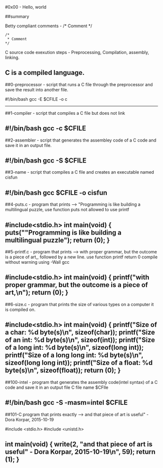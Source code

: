 #0x00 - Hello, world

##summary

Betty compliant comments -
	 /* Comment */

	/*
	 * Comment
	*/

C source code exexution steps - Preprocessing, Compilation, assembly, linking.

C is a compiled language.
-----------------------------
##0-preprocessor -  script that runs a C file through the preprocessor and save the result into another file.

 #!/bin/bash
gcc -E $CFILE -o c

-----------------------------
 ##1-compiler - script that compiles a C file but does not link

 #!/bin/bash
gcc -c $CFILE
-----------------------------
##2-assembler - script that generates the assembley code of a C code and save it in an output file.

#!/bin/bash
gcc -S $CFILE
-----------------------------
##3-name - script that compiles a C file and creates an executable named cisfun

#!/bin/bash
gcc $CFILE -o cisfun
-----------------------------
##4-puts.c - program that prints --> "Programming is like building a multilingual puzzle,
use function puts
not allowed to use printf

#include<stdio.h>
int main(void)
{
        puts("\"Programming is like building a multilingual puzzle");
        return (0);
}
-----------------------------
##5-printf.c - program that prints --> with proper grammar, but the outcome is a piece of art,, followed by a new line.
use function printf
return 0
compile without warning using -Wall gcc

#include<stdio.h>
int main(void)
{
        printf("with proper grammar, but the outcome is a piece of art,\n");
        return (0);
}
-----------------------------
##6-size.c - program that prints the size of various types on a computer it is compiled on.

#include<stdio.h>
int main(void)
{
        printf("Size of a char: %d byte(s)\n", sizeof(char));
        printf("Size of an int: %d byte(s)\n", sizeof(int));
        printf("Size of a long int: %d byte(s)\n", sizeof(long int));
        printf("Size of a long long int: %d byte(s)\n", sizeof(long long int));
        printf("Size of a float: %d byte(s)\n", sizeof(float));
        return (0);
}
-----------------------------
##100-intel - program that generates the assembly code(intel syntax) of a C code and save it in an output file
C file name $CFIle 


#!/bin/bash
gcc -S -masm=intel $CFILE
-----------------------------
##101-C program that prints exactly --> and that piece of art is useful" - Dora Korpar, 2015-10-19


#include <stdio.h>
#include <unistd.h>

int main(void)
{
        write(2,
        "and that piece of art is useful\" - Dora Korpar, 2015-10-19\n", 59);
        return (1);
}
----------------------------
